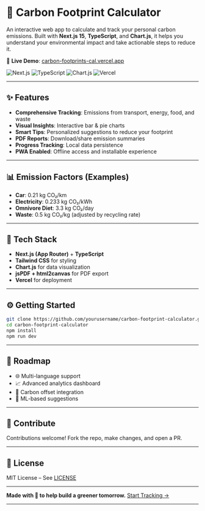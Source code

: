 # 🌿 Carbon Footprint Calculator

An interactive web app to calculate and track your personal carbon emissions. Built with **Next.js 15**, **TypeScript**, and **Chart.js**, it helps you understand your environmental impact and take actionable steps to reduce it.

🔗 **Live Demo**: [carbon-footprints-cal.vercel.app](https://carbon-footprints-cal.vercel.app/)

![Next.js](https://img.shields.io/badge/Next.js-15.1.3-black?style=for-the-badge\&logo=next.js)
![TypeScript](https://img.shields.io/badge/TypeScript-5.0-blue?style=for-the-badge\&logo=typescript)
![Chart.js](https://img.shields.io/badge/Chart.js-4.4.0-ff6384?style=for-the-badge\&logo=chart.js)
![Vercel](https://img.shields.io/badge/Deployed%20on-Vercel-000000?style=for-the-badge\&logo=vercel)

---

## ✨ Features

* **Comprehensive Tracking**: Emissions from transport, energy, food, and waste
* **Visual Insights**: Interactive bar & pie charts
* **Smart Tips**: Personalized suggestions to reduce your footprint
* **PDF Reports**: Download/share emission summaries
* **Progress Tracking**: Local data persistence
* **PWA Enabled**: Offline access and installable experience

---

## 📊 Emission Factors (Examples)

* **Car**: 0.21 kg CO₂/km
* **Electricity**: 0.233 kg CO₂/kWh
* **Omnivore Diet**: 3.3 kg CO₂/day
* **Waste**: 0.5 kg CO₂/kg (adjusted by recycling rate)

---

## 🚀 Tech Stack

* **Next.js (App Router)** + **TypeScript**
* **Tailwind CSS** for styling
* **Chart.js** for data visualization
* **jsPDF + html2canvas** for PDF export
* **Vercel** for deployment

---

## ⚙️ Getting Started

```bash
git clone https://github.com/yourusername/carbon-footprint-calculator.git
cd carbon-footprint-calculator
npm install
npm run dev
```

---

## 🚣️ Roadmap

* 🌐 Multi-language support
* 📈 Advanced analytics dashboard
* 🤝 Carbon offset integration
* 🧠 ML-based suggestions

---

## 🤝 Contribute

Contributions welcome! Fork the repo, make changes, and open a PR.

---

## 📄 License

MIT License – See [LICENSE](LICENSE)

---

**Made with 💚 to help build a greener tomorrow.**
[Start Tracking →](https://carbon-footprints-cal.vercel.app/)

---
